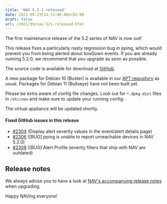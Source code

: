 ```yaml
---
title: 'NAV 5.2.1 released'
date: 2021-09-23T14:13:00.002+02:00
draft: false
url: /2021/09/nav-521-released.html
---
```


The first maintenance release of the 5.2 series of NAV is now out!

This release fixes a particularly nasty regression bug in pping, which would prevent you from being alerted about boxDown events. If you are already running 5.2.0, we recommend that you upgrade as soon as possible.

The source code is available for download at [GitHub](https://github.com/UNINETT/nav/releases).

A new package for Debian 10 (Buster) is available in our [APT repository](https://nav.uninett.no/install-instructions/#debian) as usual. Packages for Debian 11 (Bullseye) have not been built yet.

Please be extra aware of config file changes. Look out for `*.dpkg-dist` files in `/etc/nav` and make sure to update your running config.

The virtual appliance will be updated shortly.

#### Fixed GitHub issues in this release

*   [#2304](https://github.com/Uninett/nav/issues/2304) (Display alert severity values in the event/alert details page)
*   [#2306](https://github.com/Uninett/nav/issues/2306) (\[BUG\] pping is unable to report unreachable devices in NAV 5.2.0)
*   [#2308](https://github.com/Uninett/nav/issues/2308) (\[BUG\] Alert Profile severity filters that ship with NAV are outdated)

Release notes
-------------

We always advise you to have a look at [NAV's accompanying release notes](https://nav.readthedocs.io/en/5.2.x/release-notes.html#nav-5-2) when upgrading.

Happy NAVing everyone!